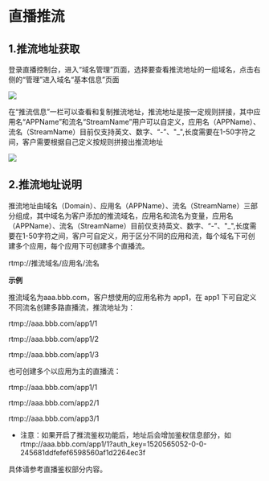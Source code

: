# 直播推流

## **1.推流地址获取**

登录直播控制台，进入“域名管理”页面，选择要查看推流地址的一组域名，点击右侧的“管理”进入域名“基本信息”页面

![](https://github.com/jdcloudcom/cn/blob/cn-Live-Video/image/live-video/6%E7%9B%B4%E6%92%AD%E6%8E%A8%E6%B5%81.png)

在“推流信息”一栏可以查看和复制推流地址，推流地址是按一定规则拼接，其中应用名“APPName”和流名“StreamName”用户可以自定义，应用名（APPName）、流名（StreamName）目前仅支持英文、数字、“-”、"_",长度需要在1-50字符之间，客户需要根据自己定义按规则拼接出推流地址

![](https://github.com/jdcloudcom/cn/blob/cn-Live-Video/image/live-video/7%E7%9B%B4%E6%92%AD%E6%8E%A8%E6%B5%812.png)

## **2.推流地址说明**

推流地址由域名（Domain）、应用名（APPName）、流名（StreamName）三部分组成，其中域名为客户添加的推流域名，应用名和流名为变量，应用名（APPName）、流名（StreamName）目前仅支持英文、数字、“-”、"_",长度需要在1-50字符之间，客户可自定义，用于区分不同的应用和流，每个域名下可创建多个应用，每个应用下可创建多个直播流。

rtmp://推流域名/应用名/流名

**示例**

推流域名为aaa.bbb.com，客户想使用的应用名称为 app1，在 app1
下可自定义不同流名创建多路直播流，推流地址为：

rtmp://aaa.bbb.com/app1/1

rtmp://aaa.bbb.com/app1/2

rtmp://aaa.bbb.com/app1/3

也可创建多个以应用为主的直播流：

rtmp://aaa.bbb.com/app1/1

rtmp://aaa.bbb.com/app2/1

rtmp://aaa.bbb.com/app3/1

-   注意：如果开启了推流鉴权功能后，地址后会增加鉴权信息部分，如rtmp://aaa.bbb.com/app1/1?auth_key=1520565052-0-0-245681ddfefef6598560af1d2264ec3f

具体请参考直播鉴权部分内容。
